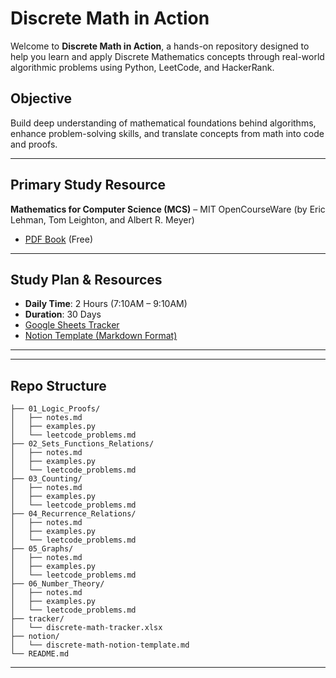 # Discrete Math in Action
Welcome to **Discrete Math in Action**, a hands-on repository designed to help you learn and apply Discrete Mathematics concepts through real-world algorithmic problems using Python, LeetCode, and HackerRank.


## Objective
Build deep understanding of mathematical foundations behind algorithms, enhance problem-solving skills, and translate concepts from math into code and proofs.

---
## Primary Study Resource
**Mathematics for Computer Science (MCS)** – MIT OpenCourseWare (by Eric Lehman, Tom Leighton, and Albert R. Meyer)
- [PDF Book](https://ocw.mit.edu/courses/6-042j-mathematics-for-computer-science-fall-2005/resources/textbook/) (Free)

---
## Study Plan & Resources
- **Daily Time**: 2 Hours (7:10AM – 9:10AM)
- **Duration**: 30 Days
- [Google Sheets Tracker](../tracker/discrete-math-tracker.xlsx)
- [Notion Template (Markdown Format)](../notion/discrete-math-notion-template.md)

---

---

## Repo Structure
```
├── 01_Logic_Proofs/
│   ├── notes.md
│   ├── examples.py
│   └── leetcode_problems.md
├── 02_Sets_Functions_Relations/
│   ├── notes.md
│   ├── examples.py
│   └── leetcode_problems.md
├── 03_Counting/
│   ├── notes.md
│   ├── examples.py
│   └── leetcode_problems.md
├── 04_Recurrence_Relations/
│   ├── notes.md
│   ├── examples.py
│   └── leetcode_problems.md
├── 05_Graphs/
│   ├── notes.md
│   ├── examples.py
│   └── leetcode_problems.md
├── 06_Number_Theory/
│   ├── notes.md
│   ├── examples.py
│   └── leetcode_problems.md
├── tracker/
│   └── discrete-math-tracker.xlsx
├── notion/
│   └── discrete-math-notion-template.md
└── README.md
```

---
